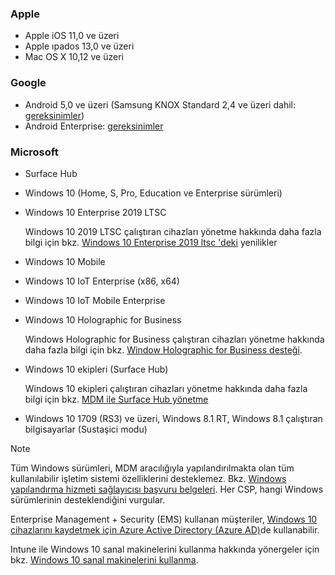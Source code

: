 ### <a name="apple"></a>Apple
- Apple iOS 11,0 ve üzeri
- Apple ıpados 13,0 ve üzeri
- Mac OS X 10,12 ve üzeri

### <a name="google"></a>Google
- Android 5,0 ve üzeri (Samsung KNOX Standard 2,4 ve üzeri dahil: [gereksinimler](https://www.samsungknox.com/en/knox-platform/supported-devices/2.4+))
- Android Enterprise: [gereksinimler](https://support.google.com/work/android/topic/9428066)

### <a name="microsoft"></a>Microsoft

- Surface Hub
- Windows 10 (Home, S, Pro, Education ve Enterprise sürümleri)
- Windows 10 Enterprise 2019 LTSC

  Windows 10 2019 LTSC çalıştıran cihazları yönetme hakkında daha fazla bilgi için bkz. [Windows 10 Enterprise 2019 ltsc 'deki](/windows/whats-new/ltsc/whats-new-windows-10-2019) yenilikler
  
- Windows 10 Mobile
- Windows 10 IoT Enterprise (x86, x64)
- Windows 10 IoT Mobile Enterprise
- Windows 10 Holographic for Business

  Windows Holographic for Business çalıştıran cihazları yönetme hakkında daha fazla bilgi için bkz. [Window Holographic for Business desteği](../fundamentals/windows-holographic-for-business.md).

- Windows 10 ekipleri (Surface Hub)

   Windows 10 ekipleri çalıştıran cihazları yönetme hakkında daha fazla bilgi için bkz. [MDM ile Surface Hub yönetme](/surface-hub/manage-settings-with-mdm-for-surface-hub)
- Windows 10 1709 (RS3) ve üzeri, Windows 8.1 RT, Windows 8.1 çalıştıran bilgisayarlar (Sustaşici modu)

> [!NOTE]
> Tüm Windows sürümleri, MDM aracılığıyla yapılandırılmakta olan tüm kullanılabilir işletim sistemi özelliklerini desteklemez. Bkz. [Windows yapılandırma hizmeti sağlayıcısı başvuru belgeleri](/windows/configuration/provisioning-packages/how-it-pros-can-use-configuration-service-providers). Her CSP, hangi Windows sürümlerinin desteklendiğini vurgular.

Enterprise Management + Security (EMS) kullanan müşteriler, [Windows 10 cihazlarını kaydetmek için Azure Active Directory (Azure AD)](/intune/windows-enroll)de kullanabilir.

Intune ile Windows 10 sanal makinelerini kullanma hakkında yönergeler için bkz. [Windows 10 sanal makinelerini kullanma](../fundamentals/windows-10-virtual-machines.md).